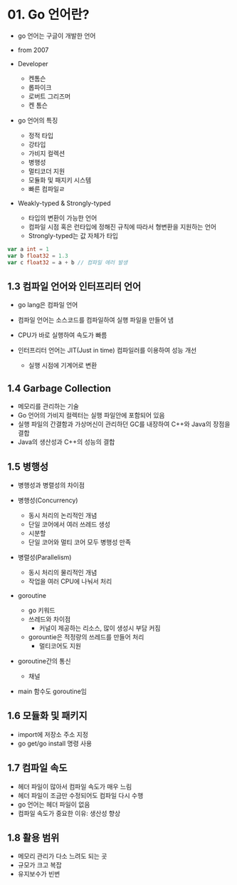 # 01. Go 언어란?

- go 언어는 구글이 개발한 언어
- from 2007
- Developer
  - 켄톰슨
  - 롭파이크
  - 로버트 그리즈머
  - 켄 톰슨

- go 언어의 특징
  - 정적 타입
  - 강타입
  - 가비지 컬렉션
  - 병행성
  - 멀티코더 지원
  - 모듈화 및 패지키 시스템
  - 빠른 컴파일ㄹ

- Weakly-typed & Strongly-typed
  - 타입의 변환이 가능한 언어
  - 컴파일 시점 혹은 런타입에 정해진 규칙에 따라서 형변환을 지원하는 언어
  - Strongly-typed는 값 자체가 타입

```go
var a int = 1
var b float32 = 1.3
var c float32 = a + b // 컴파일 에러 발생
```
## 1.3 컴파일 언어와 인터프리터 언어

- go lang은 컴파일 언어
- 컴파일 언어는 소스코드를 컴파일하여 실행 파일을 만들어 냄
- CPU가 바로 실행하여 속도가 빠름

- 인터프리터 언어는 JIT(Just in time) 컴파일러를 이용하여 성능 개선
  - 실행 시점에 기계어로 변환

## 1.4 Garbage Collection

- 메모리를 관리하는 기술
- Go 언어의 가비지 컬렉터는 실행 파일안에 포함되어 있음
- 실행 파일의 간결함과 가상머신이 관리하던 GC를 내장하여 C++와 Java의 장점을 결합
- Java의 생산성과 C++의 성능의 결합

## 1.5 병행성

- 병행성과 병렬성의 차이점
- 병행성(Concurrency)
  - 동시 처리의 논리적인 개념
  - 단일 코어에서 여러 쓰레드 생성
  - 시분할
  - 단일 코어와 멀티 코어 모두 병행성 만족
- 병렬성(Parallelism)
  - 동시 처리의 물리적인 개념
  - 작업을 여러 CPU에 나눠서 처리

- goroutine
  - go 키워드
  - 쓰레드와 차이점
    - 커널이 제공하는 리소스, 많이 생성시 부담 커짐
  - gorountie은 적정량의 쓰레드를 만들어 처리
    - 멀티코어도 지원

- goroutine간의 통신
  - 채널

- main 함수도 goroutine임

## 1.6 모듈화 및 패키지

- import에 저장소 주소 지정
- go get/go install 명령 사용

## 1.7 컴파일 속도

- 헤더 파일이 많아서 컴파일 속도가 매우 느림
- 헤더 파일이 조금만 수정되어도 컴파일 다시 수행
- go 언어는 헤더 파일이 없음
- 컴파일 속도가 중요한 이유: 생산성 향상

## 1.8 활용 범위

- 메모리 관리가 다소 느려도 되는 곳
- 규모가 크고 복잡
- 유지보수가 빈번
